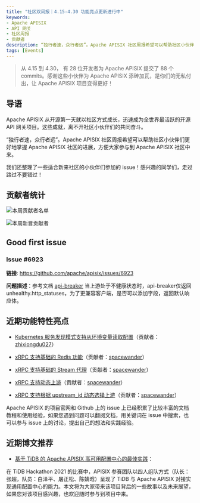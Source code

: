 ```yaml
---
title: "社区双周报｜4.15-4.30 功能亮点更新进行中"
keywords: 
- Apache APISIX
- API 网关
- 社区周报
- 贡献者
description: “独行者速，众行者远”。Apache APISIX 社区周报希望可以帮助社区小伙伴们更好地掌握 Apache APISIX 社区的每周进展，方便大家参与到 Apache APISIX 社区中来。
tags: [Events]
---
```


> 从 4.15 到 4.30， 有 28 位开发者为 Apache APISIX 提交了 88 个 commits。感谢这些小伙伴为 Apache APISIX 添砖加瓦，是你们的无私付出，让 Apache APISIX 项目变得更好！

<!--truncate-->

## 导语

Apache APISIX 从开源第一天就以社区方式成长，迅速成为全世界最活跃的开源 API 网关项目。这些成就，离不开社区小伙伴们的共同奋斗。

“独行者速，众行者远”。Apache APISIX 社区周报希望可以帮助社区小伙伴们更好地掌握 Apache APISIX 社区的进展，方便大家参与到 Apache APISIX 社区中来。

我们还整理了一些适合新来社区的小伙伴们参加的 issue！感兴趣的同学们，走过路过不要错过！

## 贡献者统计

![本周贡献者名单](https://static.apiseven.com/202108/1652147147763-4ffa507f-e206-4197-bad3-35d7b0b3dc25.png)

![本周新晋贡献者](https://static.apiseven.com/202108/1652147147751-a2cca84b-cff6-4993-bbc7-9199d1352b6d.png)

## Good first issue

### Issue #6923

**链接**: https://github.com/apache/apisix/issues/6923

**问题描述**：参考文档 [api-breaker](https://apisix.apache.org/docs/apisix/plugins/api-breaker/) 当上游处于不健康状态时，api-breaker仅返回 unhealthy.http_statuses，为了更兼容客户端，是否可以添加字段，返回默认响应体。

## 近期功能特性亮点

- [Kubernetes 服务发现模式支持从环境变量读取配置](https://github.com/apache/apisix/pull/6869)（贡献者：[zhixiongdu027](https://github.com/zhixiongdu027)）

- [xRPC 支持基础的 Redis 功能](https://github.com/apache/apisix/pull/6873)（贡献者：[spacewander](https://github.com/spacewander)）

- [xRPC 支持基础的 Stream 代理](https://github.com/apache/apisix/pull/6885)（贡献者：[spacewander](https://github.com/spacewander)）

- [xRPC 支持动态上游](https://github.com/apache/apisix/pull/6901)（贡献者：[spacewander](https://github.com/spacewander)）

- [xRPC 支持根据 upstream_id 动态选择上游](https://github.com/apache/apisix/pull/6919)（贡献者：[spacewander](https://github.com/spacewander)）

Apache APISIX 的项目官网和 Github 上的 issue 上已经积累了比较丰富的文档教程和使用经验，如果您遇到问题可以翻阅文档，用关键词在 issue 中搜索，也可以参与 issue 上的讨论，提出自己的想法和实践经验。

## 近期博文推荐

- [基于 TiDB 的 Apache APISIX 高可用配置中心的最佳实践](https://apisix.apache.org/zh/blog/2022/04/22/apisix-with-tidb-practice)：

在 TiDB Hackathon 2021 的比赛中，APISIX 参赛团队以四人组队方式（队长：张超，队员：白泽平、屠正松、陈婧晗）呈现了 TiDB 与 Apache APISIX 对接实现通用配置中心的能力。本文将为大家带来该项目背后的一些故事以及未来展望，如果您对该项目感兴趣，也欢迎随时参与到项目中来。
